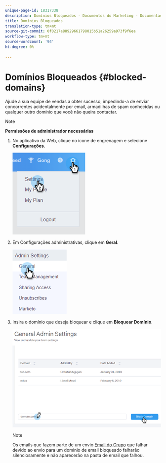 ```yaml
---
unique-page-id: 18317338
description: Domínios Bloqueados - Documentos do Marketing - Documentação do Produto
title: Domínios Bloqueados
translation-type: tm+mt
source-git-commit: 0f0217a88929661798015b51a26259a973f9f6ea
workflow-type: tm+mt
source-wordcount: '94'
ht-degree: 0%

---
```



# Domínios Bloqueados {#blocked-domains}

Ajude a sua equipe de vendas a obter sucesso, impedindo-a de enviar concorrentes acidentalmente por email, armadilhas de spam conhecidas ou qualquer outro domínio que você não queira contactar.

>[!NOTE]
>
>**Permissões de administrador necessárias**

1. No aplicativo da Web, clique no ícone de engrenagem e selecione **Configurações**.

   ![](assets/one-3.png)

1. Em Configurações administrativas, clique em **Geral**.

   ![](assets/two-3.png)

1. Insira o domínio que deseja bloquear e clique em **Bloquear Domínio**.

   ![](assets/three-3.png)

   >[!NOTE]
   >
   >Os emails que fazem parte de um envio [Email do Grupo](/help/marketo/product-docs/marketo-sales-connect/email/using-the-compose-window/sending-emails-via-group-email.md) que falhar devido ao envio para um domínio de email bloqueado falharão silenciosamente e não aparecerão na pasta de email que falhou.
